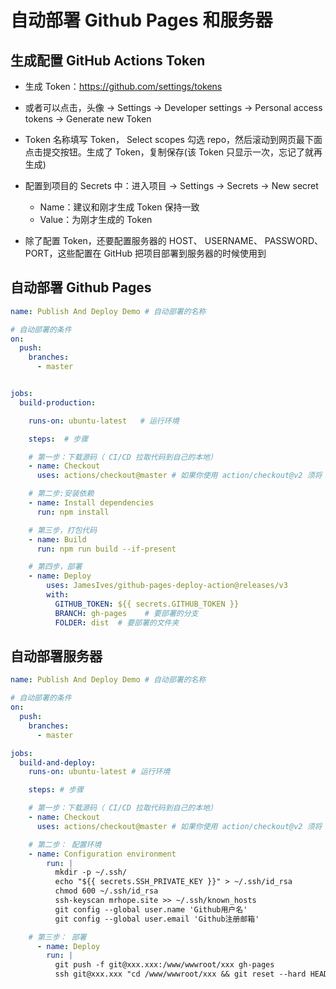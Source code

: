 # 自动部署 Github Pages 和服务器

## 生成配置 GitHub Actions Token

- 生成 Token：<https://github.com/settings/tokens>

- 或者可以点击，头像 → Settings → Developer settings → Personal access tokens → Generate new Token

- Token 名称填写 Token， Select scopes 勾选 repo，然后滚动到网页最下面点击提交按钮。生成了 Token，复制保存(该 Token 只显示一次，忘记了就再生成)

- 配置到项目的 Secrets 中：进入项目 → Settings → Secrets → New secret

  - Name：建议和刚才生成 Token 保持一致
  - Value：为刚才生成的 Token

- 除了配置 Token，还要配置服务器的 HOST、 USERNAME、 PASSWORD、 PORT，这些配置在 GitHub 把项目部署到服务器的时候使用到

## 自动部署 Github Pages

```yml
name: Publish And Deploy Demo # 自动部署的名称

# 自动部署的条件
on:
  push:
    branches:
      - master


jobs:
  build-production:

    runs-on: ubuntu-latest   # 运行环境

    steps:  # 步骤

    # 第一步：下载源码（ CI/CD 拉取代码到自己的本地）
    - name: Checkout
      uses: actions/checkout@master # 如果你使用 action/checkout@v2 须将 persist credentials 设置为 false，部署才能正常工作。

    # 第二步:安装依赖
    - name: Install dependencies
      run: npm install

    # 第三步，打包代码
    - name: Build
      run: npm run build --if-present

    # 第四步，部署
    - name: Deploy
        uses: JamesIves/github-pages-deploy-action@releases/v3
        with:
          GITHUB_TOKEN: ${{ secrets.GITHUB_TOKEN }}
          BRANCH: gh-pages    # 要部署的分支
          FOLDER: dist  # 要部署的文件夹
```

## 自动部署服务器

```yml
name: Publish And Deploy Demo # 自动部署的名称

# 自动部署的条件
on:
  push:
    branches:
      - master

jobs:
  build-and-deploy:
    runs-on: ubuntu-latest # 运行环境

    steps: # 步骤

    # 第一步：下载源码（ CI/CD 拉取代码到自己的本地）
    - name: Checkout
      uses: actions/checkout@master # 如果你使用 action/checkout@v2 须将 persist credentials 设置为 false，部署才能正常工作。

    # 第二步： 配置环境
    - name: Configuration environment
        run: |
          mkdir -p ~/.ssh/
          echo "${{ secrets.SSH_PRIVATE_KEY }}" > ~/.ssh/id_rsa
          chmod 600 ~/.ssh/id_rsa
          ssh-keyscan mrhope.site >> ~/.ssh/known_hosts
          git config --global user.name 'Github用户名'
          git config --global user.email 'Github注册邮箱'

    # 第三步： 部署
      - name: Deploy
        run: |
          git push -f git@xxx.xxx:/www/wwwroot/xxx gh-pages
          ssh git@xxx.xxx "cd /www/wwwroot/xxx && git reset --hard HEAD"
```
